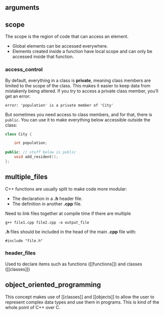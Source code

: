 ## arguments

## scope

The scope is the region of code that can access an element.

- Global elements can be accessed  everywhere.
- Elements created inside a function have local scope and can only be accessed inside that function. 

### access_control

By default, everything in a class is **private**, meaning class members are limited to the scope of the class. This makes it easier to keep data from mistakenly being altered. If you try to access a private class member, you’ll get an error:

```error
error: 'population' is a private member of 'City'
```

But sometimes you need access to class members, and for that, there is `public`. You can use it to make everything below accessible outside the class:

```cpp
class City {

	int population;  
	
public: // stuff below is public  
	void add_resident(); 
};
```

## multiple_files

C++ functions are usually split to make code more modular:

-   The declaration in a **.h** header file.
-   The definition in another **.cpp** file.

Need to link files together at compile time if there are multiple

```
g++ file1.cpp file2.cpp -o output_file 
```

**.h** files should be included in the head of the main **.cpp** file with:

```
#include "file.h"
```

### header_files

Used to declare items such as functions ([[functions]]) and classes ([[classes]])


## object_oriented_programming

This concept makes use of [[classes]] and [[objects]] to allow the user to represent complex data types and use them in programs. This is kind of the whole point of C++ over C.